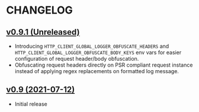 # CHANGELOG

## [v0.9.1 (Unreleased)](https://github.com/onlime/laravel-http-client-global-logger/compare/v0.9...main)

- Introducing `HTTP_CLIENT_GLOBAL_LOGGER_OBFUSCATE_HEADERS` and `HTTP_CLIENT_GLOBAL_LOGGER_OBFUSCATE_BODY_KEYS` env vars for easier configuration of request header/body obfuscation.
- Obfuscating request headers directly on PSR compliant request instance instead of applying regex replacements on formatted log message.

## [v0.9 (2021-07-12)](https://github.com/onlime/laravel-http-client-global-logger/releases/tag/v0.9)

- Initial release
